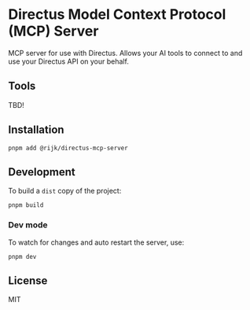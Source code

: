 # Directus Model Context Protocol (MCP) Server

MCP server for use with Directus. Allows your AI tools to connect to and use your Directus API on
your behalf.

## Tools

TBD!

## Installation

```
pnpm add @rijk/directus-mcp-server
```

## Development

To build a `dist` copy of the project:

```
pnpm build
```

### Dev mode

To watch for changes and auto restart the server, use:

```
pnpm dev
```

## License

MIT
